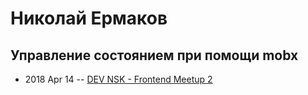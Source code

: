 # Николай Ермаков

## Управление состоянием при помощи mobx
- 2018 Apr 14 -- [DEV NSK - Frontend Meetup 2](https://www.youtube.com/watch?v=fQMWwUWdLdo)    
